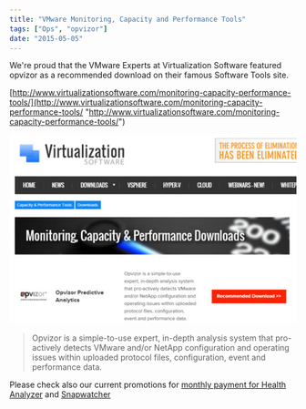```yaml
---
title: "VMware Monitoring, Capacity and Performance Tools"
tags: ["Ops", "opvizor"]
date: "2015-05-05"
---
```


We're proud that the VMware Experts at Virtualization Software featured opvizor as a recommended download on their famous Software Tools site.

[http://www.virtualizationsoftware.com/monitoring-capacity-performance-tools/](http://www.virtualizationsoftware.com/monitoring-capacity-performance-tools/ "http://www.virtualizationsoftware.com/monitoring-capacity-performance-tools/")

![VMware Monitoring, Capacity and Performance Tools](/images/blog/wpid-recommendedtools.jpg)

> Opvizor is a simple-to-use expert, in-depth analysis system that pro-actively detects VMware and/or NetApp configuration and operating issues within uploaded protocol files, configuration, event and performance data.

Please check also our current promotions for [monthly payment for Health Analyzer](https://www.opvizor.com/editions "monthly payment for Health Analyzer") and [Snapwatcher](http://www.snapwatcher.com "Snapwatcher")
